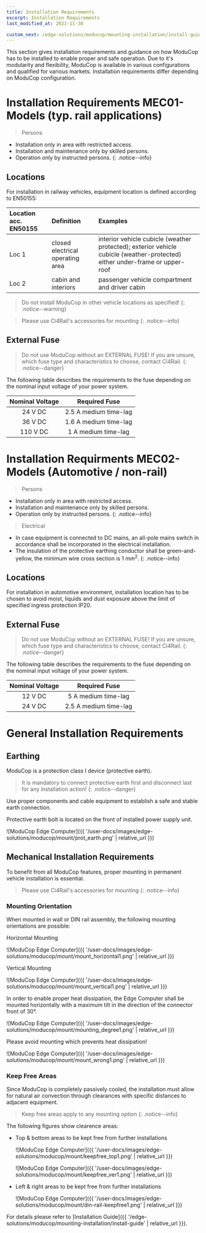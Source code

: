 ```yaml
---
title: Installation Requirements
excerpt: Installation Requirements
last_modified_at: 2021-11-30

custom_next: /edge-solutions/moducop/mounting-installation/install-guide/
---
```



This section gives installation requirements and guidance on how ModuCop has to be installed to enable proper and safe operation. Due to it's modularity and flexibility, ModuCop is available in various configurations and qualified for various markets. Installation requirements differ depending on ModuCop configuration.

# Installation Requirements MEC01- Models (typ. rail applications)
> Persons
  - Installation only in area with restricted access.
  - Installation and maintenance only by skilled persons.
  - Operation only by instructed persons.
{: .notice--info}

## Locations
For installation in railway vehicles, equipment location is defined according to EN50155:

|Location acc. EN50155 |Definition|Examples|
|:--- |:--- |:--- |
|Loc 1 | closed electrical operating area | interior vehicle cubicle (weather protected); exterior vehicle cubicle (weather-protected) either under-frame or upper-roof|
|Loc 2 | cabin and interiors | passenger vehicle compartment and driver cabin |

> Do not install ModuCop in other vehicle locations as specified!
{: .notice--warning}

> Please use Ci4Rail's accessories for mounting
{: .notice--info}


## External Fuse

> Do not use ModuCop without an EXTERNAL FUSE! If you are unsure, which fuse type and characteristics to choose, contact Ci4Rail.
{: .notice--danger}

The following table describes the requirements to the fuse depending on the nominal input voltage of your power system.

|Nominal Voltage |Required Fuse|
|:--------------:|:-----------:|
|24 V DC | 2.5 A medium time-lag|
|36 V DC| 1.6 A medium time-lag|
|110 V DC | 1 A medium time-lag|


# Installation Requirments MEC02- Models (Automotive / non-rail)
> Persons
  - Installation only in area with restricted access.
  - Installation and maintenance only by skilled persons.
  - Operation only by instructed persons.
{: .notice--info}

> Electrical
  - In case equipment is connected to DC mains, an all-pole mains switch in accordance shall be incorporated in the electrical installation.
  - The insulation of the protective earthing conductor shall be green-and-yellow, the minimum wire cross section is 1 mm<sup>2</sup>.
{: .notice--info}

## Locations
For installation in automotive environment, installation location has to be chosen to avoid moist, liquids and dust exposure above the limit of specified ingress protection IP20.

## External Fuse

> Do not use ModuCop without an EXTERNAL FUSE! If you are unsure, which fuse type and characteristics to choose, contact Ci4Rail.
{: .notice--danger}

The following table describes the requirements to the fuse depending on the nominal input voltage of your power system.

|Nominal Voltage |Required Fuse|
|:--------------:|:-----------:|
|12 V DC | 5 A medium time-lag|
|24 V DC | 2.5 A medium time-lag|


# General Installation Requirements

## Earthing
ModuCop is a protection class I device (protective earth).

> It is mandatory to connect protective earth first and disconnect last for any installation action!
{: .notice--danger}

Use proper components and cable equipment to establish a safe and stable earth connection.

Protective earth bolt is located on the front of installed power supply unit.

![ModuCop Edge Computer]({{ '/user-docs/images/edge-solutions/moducop/mount/prot_earth.png' | relative_url }})



## Mechanical Installation Requirements
To benefit from all ModuCop features, proper mounting in permanent vehicle installation is essential.

> Please use Ci4Rail's accessories for mounting
{: .notice--info}


### Mounting Orientation
When mounted in wall or DIN rail assembly, the following mounting orientations are possible:

Horizontal Mounting

![ModuCop Edge Computer]({{ '/user-docs/images/edge-solutions/moducop/mount/mount_horizontal1.png' | relative_url }})

Vertical Mounting

![ModuCop Edge Computer]({{ '/user-docs/images/edge-solutions/moducop/mount/mount_vertical1.png' | relative_url }})


In order to enable proper heat dissipation, the Edge Computer shall be mounted horizontally with a maximum tilt in the direction of the connector front of 30°.

![ModuCop Edge Computer]({{ '/user-docs/images/edge-solutions/moducop/mount/mounting_degree1.png' | relative_url }})


Please avoid mounting which prevents heat dissipation!

![ModuCop Edge Computer]({{ '/user-docs/images/edge-solutions/moducop/mount/mount_wrong1.png' | relative_url }})


### Keep Free Areas
Since ModuCop is completely passively cooled, the installation must allow for natural air convection through clearances with specific distances to adjacent equipment.

> Keep free areas apply to any mounting option
{: .notice--info}


The following figures show clearence areas:

- Top & bottom areas to be kept free from further installations

    ![ModuCop Edge Computer]({{ '/user-docs/images/edge-solutions/moducop/mount/keepfree_top1.png' | relative_url }})


    ![ModuCop Edge Computer]({{ '/user-docs/images/edge-solutions/moducop/mount/keepfree_ver1.png' | relative_url }})

- Left & right areas to be kept free from further installations

    ![ModuCop Edge Computer]({{ '/user-docs/images/edge-solutions/moducop/mount/din-rail-keepfree1.png' | relative_url }})



For details please refer to [Installation Guide]({{ '/edge-solutions/moducop/mounting-installation/install-guide' | relative_url }}).
